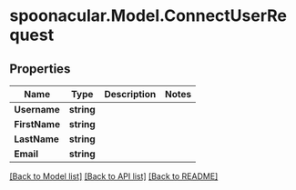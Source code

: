 # spoonacular.Model.ConnectUserRequest

## Properties

Name | Type | Description | Notes
------------ | ------------- | ------------- | -------------
**Username** | **string** |  | 
**FirstName** | **string** |  | 
**LastName** | **string** |  | 
**Email** | **string** |  | 

[[Back to Model list]](../README.md#documentation-for-models) [[Back to API list]](../README.md#documentation-for-api-endpoints) [[Back to README]](../README.md)

